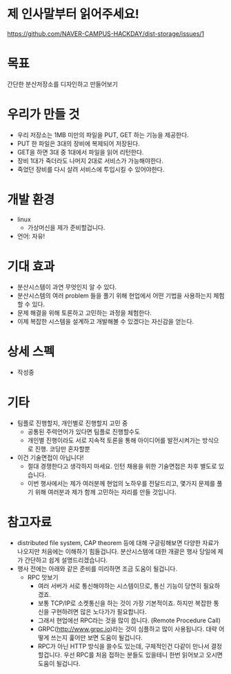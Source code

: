 # 제 인사말부터 읽어주세요!
https://github.com/NAVER-CAMPUS-HACKDAY/dist-storage/issues/1


# 목표
간단한 분산저장소를 디자인하고 만들어보기

# 우리가 만들 것
- 우리 저장소는 1MB 미만의 파일을 PUT, GET 하는 기능을 제공한다.
- PUT 한 파일은 3대의 장비에 복제되어 저장된다.
- GET을 하면 3대 중 1대에서 파일을 읽어 리턴한다.
- 장비 1대가 죽더라도 나머지 2대로 서비스가 가능해야한다.
- 죽었던 장비를 다시 살려 서비스에 투입시킬 수 있어야한다.

# 개발 환경
- linux
   - 가상머신을 제가 준비할겁니다.
- 언어: 자유!

# 기대 효과
- 분산시스템이 과연 무엇인지 알 수 있다.
- 분산시스템의 여러 problem 들을 풀기 위해 현업에서 어떤 기법을 사용하는지 체험할 수 있다.
- 문제 해결을 위해 토론하고 고민하는 과정을 체험한다.
- 이제 복잡한 시스템을 설계하고 개발해볼 수 있겠다는 자신감을 얻는다.

# 상세 스펙
- 작성중

# 기타
- 팀플로 진행할지, 개인별로 진행할지 고민 중
   - 공통된 주력언어가 있다면 팀플로 진행할수도
   - 개인별 진행이라도 서로 지속적 토론을 통해 아이디어를 발전시켜가는 방식으로 진행. 코딩만 혼자할뿐
- 이건 기술면접이 아닙니다!
   - 절대 경쟁한다고 생각하지 마세요. 인턴 채용을 위한 기술면접은 차후 별도로 있습니다. 
   - 이번 행사에서는 제가 여러분께 현업의 노하우를 전달드리고, 몇가지 문제를 풀기 위해 여러분과 제가 함께 고민하는 자리를 만들 것입니다.

# 참고자료
- distributed file system, CAP theorem 등에 대해 구글링해보면 다양한 자료가 나오지만 처음에는 이해하기 힘들겁니다. 분산시스템에 대한 개괄은 행사 당일에 제가 간단하고 쉽게 설명드리겠습니다.
- 행사 전에는 아래와 같은 준비를 미리하면 조금 도움이 될겁니다.
   - RPC 맛보기
   	  - 여러 서버가 서로 통신해야하는 시스템이므로, 통신 기능이 당연히 필요하겠죠.
      - 보통 TCP/IP로 소켓통신을 하는 것이 가장 기본적이죠. 하지만 복잡한 통신을 구현하려면 많은 노다가가 필요합니다.
	  - 그래서 현업에선 RPC라는 것을 많이 씁니다. (Remote Procedure Call)
	  - GRPC(http://www.grpc.io)라는 것이 심플하고 많이 사용됩니다. 대략 어떻게 쓰는지 훑어만 보면 도움이 될겁니다.
	  - RPC가 아닌 HTTP 방식을 쓸수도 있는데, 구체적인건 다같이 만나서 결정할겁니다. 우선 RPC를 처음 접하는 분들도 있을테니 한번 읽어보고 오시면 도움이 될겁니다.
